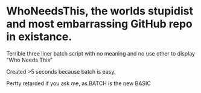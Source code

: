 # WhoNeedsThis, the worlds stupidist and most embarrassing GitHub repo in existance.
Terrible three liner batch script with no meaning and no use other to display "Who Needs This"

Created >5 seconds because batch is easy.

Pertty retarded if you ask me, as BATCH is the new BASIC
